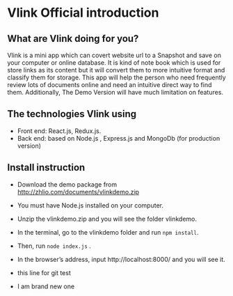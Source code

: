 # Vlink Official introduction
## What are Vlink doing for you?
Vlink is a mini app which can covert website url to a Snapshot and save on your computer or online database. It is kind of note book which is used for store links as its content but it will convert them to more intuitive format and classify them for storage. This app will help the person who need frequently review lots of documents online and need an intuitive direct way to find them. Additionally, The Demo Version will have much limitation on features.


## The technologies Vlink using
* Front end: React.js, Redux.js.
* Back end: based on Node.js , Express.js and MongoDb (for production version)


## Install instruction
* Download the demo package from http://zhlio.com/documents/vlinkdemo.zip

* You must have Node.js installed on your computer.

* Unzip the vlinkdemo.zip and you will see the folder vlinkdemo.

* In the terminal, go to the vlinkdemo folder and run `npm install`.

* Then, run `node index.js` .

* In the browser’s address, input http://localhost:8000/ and you will see it.

* this line for git test

* I am brand new one
